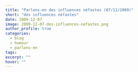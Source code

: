 ```yaml
---
title: "Parlons-en des influences néfastes (07/12/2009)"
short: "des influences néfastes"
date: 2009-12-07
image: 2009-12-07-des-influences-nefastes.png
author_profile: true
categories:
  - blog
  - humour
  - parlons-en
tags:
excerpt: ""
hover: ""
---
```

